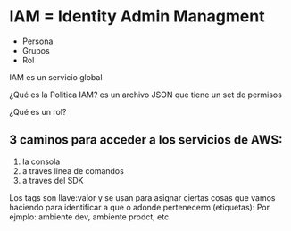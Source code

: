 # IAM = Identity Admin Managment

- Persona
- Grupos
- Rol

IAM es un servicio global

¿Qué es la Politica IAM?
es un archivo JSON que tiene un set de permisos 

¿Qué es un rol?


## 3 caminos para acceder a los servicios de AWS:
1. la consola
2. a traves linea de comandos
3. a traves del SDK

Los tags son llave:valor y se usan para asignar ciertas cosas que vamos haciendo para identificar a que o adonde pertenecerm (etiquetas): Por ejmplo: ambiente dev, ambiente prodct, etc



